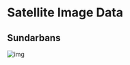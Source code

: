# Satellite Image Data

## Sundarbans 
![img](https://github.com/syamkakarla98/Satellite_Imagery_Analysis/blob/main/Data/sundarbans_data/2020-01-27-00_00_2020-01-27-23_59_Sentinel-2_L2A_Highlight_Optimized_Natural_Color.png)
